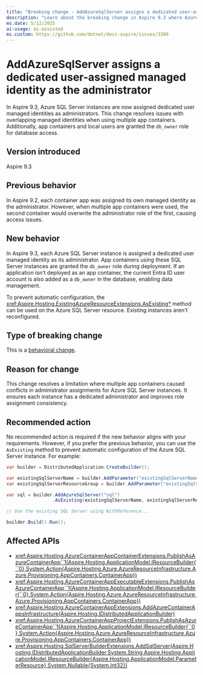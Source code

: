 ```yaml
---
title: "Breaking change - AddAzureSqlServer assigns a dedicated user-assigned managed identity as the administrator"
description: "Learn about the breaking change in Aspire 9.3 where Azure SQL Server instances are assigned dedicated user managed identities as administrators."
ms.date: 5/12/2025
ai-usage: ai-assisted
ms.custom: https://github.com/dotnet/docs-aspire/issues/3386
---
```


# AddAzureSqlServer assigns a dedicated user-assigned managed identity as the administrator

In Aspire 9.3, Azure SQL Server instances are now assigned dedicated user managed identities as administrators. This change resolves issues with overlapping managed identities when using multiple app containers. Additionally, app containers and local users are granted the `db_owner` role for database access.

## Version introduced

Aspire 9.3

## Previous behavior

In Aspire 9.2, each container app was assigned its own managed identity as the administrator. However, when multiple app containers were used, the second container would overwrite the administrator role of the first, causing access issues.

## New behavior

In Aspire 9.3, each Azure SQL Server instance is assigned a dedicated user managed identity as its administrator. App containers using these SQL Server instances are granted the `db_owner` role during deployment. If an application isn't deployed as an app container, the current Entra ID user account is also added as a `db_owner` in the database, enabling data management.

To prevent automatic configuration, the <xref:Aspire.Hosting.ExistingAzureResourceExtensions.AsExisting*> method can be used on the Azure SQL Server resource. Existing instances aren't reconfigured.

## Type of breaking change

This is a [behavioral change](../categories.md#behavioral-change).

## Reason for change

This change resolves a limitation where multiple app containers caused conflicts in administrator assignments for Azure SQL Server instances. It ensures each instance has a dedicated administrator and improves role assignment consistency.

## Recommended action

No recommended action is required if the new behavior aligns with your requirements. However, if you prefer the previous behavior, you can use the `AsExisting` method to prevent automatic configuration of the Azure SQL Server instance. For example:

```csharp
var builder = DistributedApplication.CreateBuilder();

var existingSqlServerName = builder.AddParameter("existingSqlServerName");
var existingSqlServerResourceGroup = builder.AddParameter("existingSqlServerResourceGroup");

var sql = builder.AddAzureSqlServer("sql")
                 .AsExisting(existingSqlServerName, existingSqlServerResourceGroup);

// Use the existing SQL Server using WithReference...

builder.Build().Run();
```

## Affected APIs

- <xref:Aspire.Hosting.AzureContainerAppContainerExtensions.PublishAsAzureContainerApp``1(Aspire.Hosting.ApplicationModel.IResourceBuilder{``0},System.Action{Aspire.Hosting.Azure.AzureResourceInfrastructure,Azure.Provisioning.AppContainers.ContainerApp})>
- <xref:Aspire.Hosting.AzureContainerAppExecutableExtensions.PublishAsAzureContainerApp``1(Aspire.Hosting.ApplicationModel.IResourceBuilder{``0},System.Action{Aspire.Hosting.Azure.AzureResourceInfrastructure,Azure.Provisioning.AppContainers.ContainerApp})>
- <xref:Aspire.Hosting.AzureContainerAppExtensions.AddAzureContainerAppsInfrastructure(Aspire.Hosting.IDistributedApplicationBuilder)>
- <xref:Aspire.Hosting.AzureContainerAppProjectExtensions.PublishAsAzureContainerApp``1(Aspire.Hosting.ApplicationModel.IResourceBuilder{``0},System.Action{Aspire.Hosting.Azure.AzureResourceInfrastructure,Azure.Provisioning.AppContainers.ContainerApp})>
- <xref:Aspire.Hosting.SqlServerBuilderExtensions.AddSqlServer(Aspire.Hosting.IDistributedApplicationBuilder,System.String,Aspire.Hosting.ApplicationModel.IResourceBuilder{Aspire.Hosting.ApplicationModel.ParameterResource},System.Nullable{System.Int32})>
